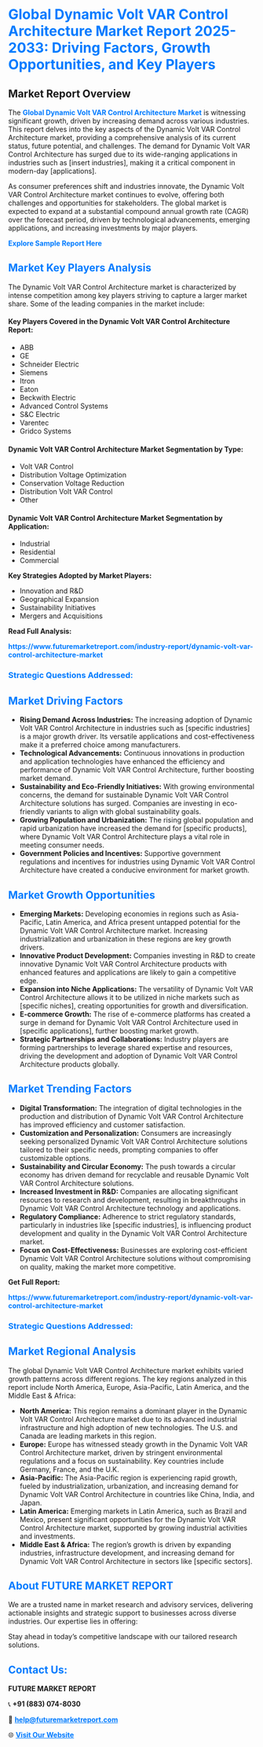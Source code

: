 <h1 style="color: #007BFF;">Global Dynamic Volt VAR Control Architecture Market Report 2025-2033: Driving Factors, Growth Opportunities, and Key Players</h1>

<section id="overview">
<h2>Market Report Overview</h2>
<p>The <a href="https://www.futuremarketreport.com/industry-report/dynamic-volt-var-control-architecture-market" style="color: #007BFF; text-decoration: none;"><strong>Global Dynamic Volt VAR Control Architecture Market</strong></a> is witnessing significant growth, driven by increasing demand across various industries. This report delves into the key aspects of the Dynamic Volt VAR Control Architecture market, providing a comprehensive analysis of its current status, future potential, and challenges. The demand for Dynamic Volt VAR Control Architecture has surged due to its wide-ranging applications in industries such as [insert industries], making it a critical component in modern-day [applications].</p>
<p>As consumer preferences shift and industries innovate, the Dynamic Volt VAR Control Architecture market continues to evolve, offering both challenges and opportunities for stakeholders. The global market is expected to expand at a substantial compound annual growth rate (CAGR) over the forecast period, driven by technological advancements, emerging applications, and increasing investments by major players.</p>
</section>

<section id="overview">
<p><a href="https://www.futuremarketreport.com/request-sample/reportId=51550" style="color: #007BFF; text-decoration: none;"><strong>Explore Sample Report Here</strong></a></p>
</section>

<section id="key-players">
<h2 style="color: #007BFF;">Market Key Players Analysis</h2>
<p>The Dynamic Volt VAR Control Architecture market is characterized by intense competition among key players striving to capture a larger market share. Some of the leading companies in the market include:</p>
<h4>Key Players Covered in the Dynamic Volt VAR Control Architecture Report:</h4>
<ul><li>ABB</li><li>GE</li><li>Schneider Electric</li><li>Siemens</li><li>Itron</li><li>Eaton</li><li>Beckwith Electric</li><li>Advanced Control Systems</li><li>S&amp;C Electric</li><li>Varentec</li><li>Gridco Systems</li></ul>
<h4>Dynamic Volt VAR Control Architecture Market Segmentation by Type:</h4>
<ul><li>Volt VAR Control</li><li>Distribution Voltage Optimization</li><li>Conservation Voltage Reduction</li><li>Distribution Volt VAR Control</li><li>Other</li></ul>

<h4>Dynamic Volt VAR Control Architecture Market Segmentation by Application:</h4>
<ul><li>Industrial</li><li>Residential</li><li>Commercial</li></ul>
<p><strong>Key Strategies Adopted by Market Players:</strong></p>
<ul>
<li>Innovation and R&D</li>
<li>Geographical Expansion</li>
<li>Sustainability Initiatives</li>
<li>Mergers and Acquisitions</li>
</ul>
</section>

<section>
<p><strong>Read Full Analysis: </strong></p><a href="https://www.futuremarketreport.com/industry-report/dynamic-volt-var-control-architecture-market" style="color: #007BFF; text-decoration: none;"><strong>https://www.futuremarketreport.com/industry-report/dynamic-volt-var-control-architecture-market</strong></a>
<h3 style="color: #007BFF;">Strategic Questions Addressed:</h3>
</section>

<section id="driving-factors">
<h2 style="color: #007BFF;">Market Driving Factors</h2>
<ul>
<li><strong>Rising Demand Across Industries:</strong> The increasing adoption of Dynamic Volt VAR Control Architecture in industries such as [specific industries] is a major growth driver. Its versatile applications and cost-effectiveness make it a preferred choice among manufacturers.</li>
<li><strong>Technological Advancements:</strong> Continuous innovations in production and application technologies have enhanced the efficiency and performance of Dynamic Volt VAR Control Architecture, further boosting market demand.</li>
<li><strong>Sustainability and Eco-Friendly Initiatives:</strong> With growing environmental concerns, the demand for sustainable Dynamic Volt VAR Control Architecture solutions has surged. Companies are investing in eco-friendly variants to align with global sustainability goals.</li>
<li><strong>Growing Population and Urbanization:</strong> The rising global population and rapid urbanization have increased the demand for [specific products], where Dynamic Volt VAR Control Architecture plays a vital role in meeting consumer needs.</li>
<li><strong>Government Policies and Incentives:</strong> Supportive government regulations and incentives for industries using Dynamic Volt VAR Control Architecture have created a conducive environment for market growth.</li>
</ul>
</section>

<section id="growth-opportunities">
<h2 style="color: #007BFF;">Market Growth Opportunities</h2>
<ul>
<li><strong>Emerging Markets:</strong> Developing economies in regions such as Asia-Pacific, Latin America, and Africa present untapped potential for the Dynamic Volt VAR Control Architecture market. Increasing industrialization and urbanization in these regions are key growth drivers.</li>
<li><strong>Innovative Product Development:</strong> Companies investing in R&D to create innovative Dynamic Volt VAR Control Architecture products with enhanced features and applications are likely to gain a competitive edge.</li>
<li><strong>Expansion into Niche Applications:</strong> The versatility of Dynamic Volt VAR Control Architecture allows it to be utilized in niche markets such as [specific niches], creating opportunities for growth and diversification.</li>
<li><strong>E-commerce Growth:</strong> The rise of e-commerce platforms has created a surge in demand for Dynamic Volt VAR Control Architecture used in [specific applications], further boosting market growth.</li>
<li><strong>Strategic Partnerships and Collaborations:</strong> Industry players are forming partnerships to leverage shared expertise and resources, driving the development and adoption of Dynamic Volt VAR Control Architecture products globally.</li>
</ul>
</section>

<section id="trending-factors">
<h2 style="color: #007BFF;">Market Trending Factors</h2>
<ul>
<li><strong>Digital Transformation:</strong> The integration of digital technologies in the production and distribution of Dynamic Volt VAR Control Architecture has improved efficiency and customer satisfaction.</li>
<li><strong>Customization and Personalization:</strong> Consumers are increasingly seeking personalized Dynamic Volt VAR Control Architecture solutions tailored to their specific needs, prompting companies to offer customizable options.</li>
<li><strong>Sustainability and Circular Economy:</strong> The push towards a circular economy has driven demand for recyclable and reusable Dynamic Volt VAR Control Architecture solutions.</li>
<li><strong>Increased Investment in R&D:</strong> Companies are allocating significant resources to research and development, resulting in breakthroughs in Dynamic Volt VAR Control Architecture technology and applications.</li>
<li><strong>Regulatory Compliance:</strong> Adherence to strict regulatory standards, particularly in industries like [specific industries], is influencing product development and quality in the Dynamic Volt VAR Control Architecture market.</li>
<li><strong>Focus on Cost-Effectiveness:</strong> Businesses are exploring cost-efficient Dynamic Volt VAR Control Architecture solutions without compromising on quality, making the market more competitive.</li>
</ul>
</section>

<section>
<p><strong>Get Full Report: </strong></p><a href="https://www.futuremarketreport.com/industry-report/dynamic-volt-var-control-architecture-market" style="color: #007BFF; text-decoration: none;"><strong>https://www.futuremarketreport.com/industry-report/dynamic-volt-var-control-architecture-market</strong></a>
<h3 style="color: #007BFF;">Strategic Questions Addressed:</h3>
</section>


<section id="regional-analysis">
<h2 style="color: #007BFF;">Market Regional Analysis</h2>
<p>The global Dynamic Volt VAR Control Architecture market exhibits varied growth patterns across different regions. The key regions analyzed in this report include North America, Europe, Asia-Pacific, Latin America, and the Middle East & Africa:</p>
<ul>
<li><strong>North America:</strong> This region remains a dominant player in the Dynamic Volt VAR Control Architecture market due to its advanced industrial infrastructure and high adoption of new technologies. The U.S. and Canada are leading markets in this region.</li>
<li><strong>Europe:</strong> Europe has witnessed steady growth in the Dynamic Volt VAR Control Architecture market, driven by stringent environmental regulations and a focus on sustainability. Key countries include Germany, France, and the U.K.</li>
<li><strong>Asia-Pacific:</strong> The Asia-Pacific region is experiencing rapid growth, fueled by industrialization, urbanization, and increasing demand for Dynamic Volt VAR Control Architecture in countries like China, India, and Japan.</li>
<li><strong>Latin America:</strong> Emerging markets in Latin America, such as Brazil and Mexico, present significant opportunities for the Dynamic Volt VAR Control Architecture market, supported by growing industrial activities and investments.</li>
<li><strong>Middle East & Africa:</strong> The region’s growth is driven by expanding industries, infrastructure development, and increasing demand for Dynamic Volt VAR Control Architecture in sectors like [specific sectors].</li>
</ul>
</section>

<footer>
<h2 style="color: #007BFF;">About FUTURE MARKET REPORT</h2>
<p>We are a trusted name in market research and advisory services, delivering actionable insights and strategic support to businesses across diverse industries. Our expertise lies in offering:</p>

<p>Stay ahead in today’s competitive landscape with our tailored research solutions.</p>

<h2 style="color: #007BFF;">Contact Us:</h2>
<p><strong>FUTURE MARKET REPORT</strong></p>
<p>📞 <strong>+91 (883) 074-8030</strong></p>
<p>📧 <strong><a href="mailto:help@futuremarketreport.com" style="color: #007BFF;">help@futuremarketreport.com</a></strong></p>
<p>🌐 <strong><a href="https://www.futuremarketreport.com/" style="color: #007BFF;">Visit Our Website</a></strong></p>
</footer>